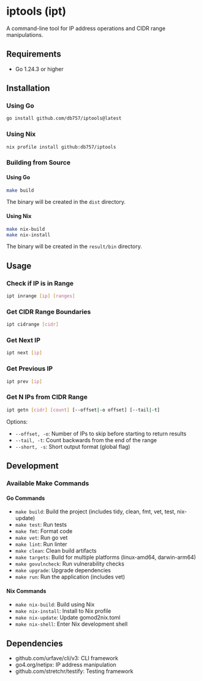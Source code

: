 # iptools (ipt)

A command-line tool for IP address operations and CIDR range manipulations.

## Requirements

- Go 1.24.3 or higher

## Installation

### Using Go

```bash
go install github.com/db757/iptools@latest
```

### Using Nix

```bash
nix profile install github:db757/iptools
```

### Building from Source

#### Using Go

```bash
make build
```

The binary will be created in the `dist` directory.

#### Using Nix

```bash
make nix-build
make nix-install
```

The binary will be created in the `result/bin` directory.

## Usage

### Check if IP is in Range

```bash
ipt inrange [ip] [ranges]
```

### Get CIDR Range Boundaries

```bash
ipt cidrange [cidr]
```

### Get Next IP

```bash
ipt next [ip]
```

### Get Previous IP

```bash
ipt prev [ip]
```

### Get N IPs from CIDR Range

```bash
ipt getn [cidr] [count] [--offset|-o offset] [--tail|-t]
```

Options:

- `--offset, -o`: Number of IPs to skip before starting to return results
- `--tail, -t`: Count backwards from the end of the range
- `--short, -s`: Short output format (global flag)

## Development

### Available Make Commands

#### Go Commands

- `make build`: Build the project (includes tidy, clean, fmt, vet, test, nix-update)
- `make test`: Run tests
- `make fmt`: Format code
- `make vet`: Run go vet
- `make lint`: Run linter
- `make clean`: Clean build artifacts
- `make targets`: Build for multiple platforms (linux-amd64, darwin-arm64)
- `make govulncheck`: Run vulnerability checks
- `make upgrade`: Upgrade dependencies
- `make run`: Run the application (includes vet)

#### Nix Commands

- `make nix-build`: Build using Nix
- `make nix-install`: Install to Nix profile
- `make nix-update`: Update gomod2nix.toml
- `make nix-shell`: Enter Nix development shell

## Dependencies

- github.com/urfave/cli/v3: CLI framework
- go4.org/netipx: IP address manipulation
- github.com/stretchr/testify: Testing framework
